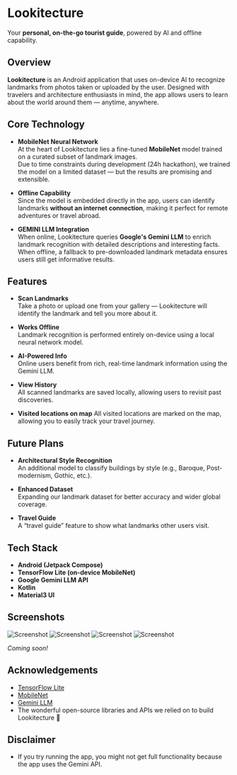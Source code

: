 # Lookitecture

Your **personal, on-the-go tourist guide**, powered by AI and offline capability.

## Overview

**Lookitecture** is an Android application that uses on-device AI to recognize landmarks from photos taken or uploaded by the user. Designed with travelers and architecture enthusiasts in mind, the app allows users to learn about the world around them — anytime, anywhere.

## Core Technology

- **MobileNet Neural Network**  
  At the heart of Lookitecture lies a fine-tuned **MobileNet** model trained on a curated subset of landmark images.  
  Due to time constraints during development (24h hackathon), we trained the model on a limited dataset — but the results are promising and extensible.

- **Offline Capability**  
  Since the model is embedded directly in the app, users can identify landmarks **without an internet connection**, making it perfect for remote adventures or travel abroad.

- **GEMINI LLM Integration**  
  When online, Lookitecture queries **Google's Gemini LLM** to enrich landmark recognition with detailed descriptions and interesting facts.  
  When offline, a fallback to pre-downloaded landmark metadata ensures users still get informative results.

## Features

- **Scan Landmarks**  
  Take a photo or upload one from your gallery — Lookitecture will identify the landmark and tell you more about it.

- **Works Offline**  
  Landmark recognition is performed entirely on-device using a local neural network model.

- **AI-Powered Info**  
  Online users benefit from rich, real-time landmark information using the Gemini LLM.

- **View History**  
  All scanned landmarks are saved locally, allowing users to revisit past discoveries.

- **Visited locations on map**
  All visited locations are marked on the map, allowing you to easily track your travel journey.

## Future Plans

- **Architectural Style Recognition**  
  An additional model to classify buildings by style (e.g., Baroque, Post-modernism, Gothic, etc.).

- **Enhanced Dataset**  
  Expanding our landmark dataset for better accuracy and wider global coverage.

- **Travel Guide**  
  A “travel guide” feature to show what landmarks other users visit.

## Tech Stack

- **Android (Jetpack Compose)**  
- **TensorFlow Lite (on-device MobileNet)**  
- **Google Gemini LLM API**  
- **Kotlin**  
- **Material3 UI**  

## Screenshots
![Screenshot](Images/image.png)
![Screenshot](Images/image_taken.png)
![Screenshot](Images/information.png)
![Screenshot](Images/history.png)

*Coming soon!*

## Acknowledgements

- [TensorFlow Lite](https://www.tensorflow.org/lite)
- [MobileNet](https://github.com/tensorflow/models/tree/master/research/slim/nets/mobilenet)
- [Gemini LLM](https://deepmind.google/technologies/gemini/)
- The wonderful open-source libraries and APIs we relied on to build Lookitecture 💙

## Disclaimer
- If you try running the app, you might not get full functionality because the app uses the Gemini API.

